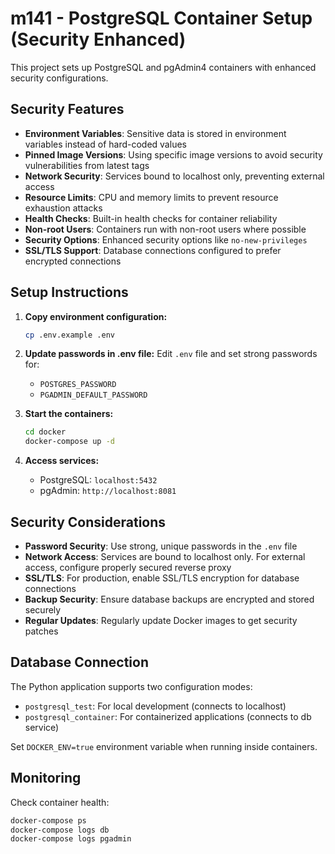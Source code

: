 # m141 - PostgreSQL Container Setup (Security Enhanced)

This project sets up PostgreSQL and pgAdmin4 containers with enhanced security configurations.

## Security Features

- **Environment Variables**: Sensitive data is stored in environment variables instead of hard-coded values
- **Pinned Image Versions**: Using specific image versions to avoid security vulnerabilities from latest tags
- **Network Security**: Services bound to localhost only, preventing external access
- **Resource Limits**: CPU and memory limits to prevent resource exhaustion attacks
- **Health Checks**: Built-in health checks for container reliability
- **Non-root Users**: Containers run with non-root users where possible
- **Security Options**: Enhanced security options like `no-new-privileges`
- **SSL/TLS Support**: Database connections configured to prefer encrypted connections

## Setup Instructions

1. **Copy environment configuration:**
   ```bash
   cp .env.example .env
   ```

2. **Update passwords in .env file:**
   Edit `.env` file and set strong passwords for:
   - `POSTGRES_PASSWORD`
   - `PGADMIN_DEFAULT_PASSWORD`

3. **Start the containers:**
   ```bash
   cd docker
   docker-compose up -d
   ```

4. **Access services:**
   - PostgreSQL: `localhost:5432`
   - pgAdmin: `http://localhost:8081`

## Security Considerations

- **Password Security**: Use strong, unique passwords in the `.env` file
- **Network Access**: Services are bound to localhost only. For external access, configure properly secured reverse proxy
- **SSL/TLS**: For production, enable SSL/TLS encryption for database connections
- **Backup Security**: Ensure database backups are encrypted and stored securely
- **Regular Updates**: Regularly update Docker images to get security patches

## Database Connection

The Python application supports two configuration modes:
- `postgresql_test`: For local development (connects to localhost)
- `postgresql_container`: For containerized applications (connects to db service)

Set `DOCKER_ENV=true` environment variable when running inside containers.

## Monitoring

Check container health:
```bash
docker-compose ps
docker-compose logs db
docker-compose logs pgadmin
```